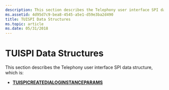 ```yaml
---
description: This section describes the Telephony user interface SPI data structure.
ms.assetid: 4d95d7c9-bea8-4545-a5e1-d59e3ba2d490
title: TUISPI Data Structures
ms.topic: article
ms.date: 05/31/2018
---
```


# TUISPI Data Structures

This section describes the Telephony user interface SPI data structure, which is:

-   [**TUISPICREATEDIALOGINSTANCEPARAMS**](/windows/win32/api/tspi/ns-tspi-tuispicreatedialoginstanceparams)

 

 
